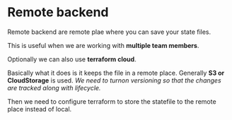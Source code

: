 # Remote backend

Remote backend are remote plae where you can save your state files.

This is useful when we are working with **multiple team members**.

Optionally we can also use **terraform cloud**.

Basically what it does is it keeps the file in a remote place. Generally **S3 or CloudStorage** is used. *We need to turnon versioning so that the changes are tracked along with lifecycle.*

Then we need to configure terraform to store the statefile to the remote place instead of local.